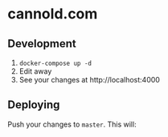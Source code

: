 # cannold.com

## Development

1. `docker-compose up -d`
2. Edit away
3. See your changes at http://localhost:4000

## Deploying

Push your changes to `master`. This will:
